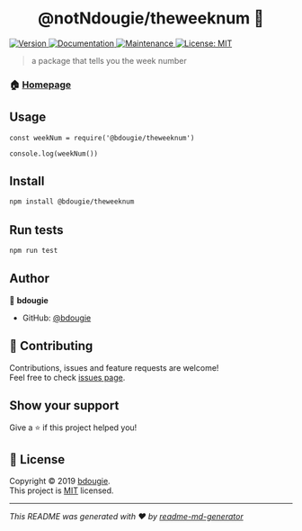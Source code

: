 <h1 align="center">@notNdougie/theweeknum 👋</h1>
<p>
  <a href="https://www.npmjs.com/package/theweeknum">
    <img alt="Version" src="https://img.shields.io/npm/v/theweeknum.svg">
  </a>
  <a href="https://github.com/bdougie/theWeekNum#readme">
    <img alt="Documentation" src="https://img.shields.io/badge/documentation-yes-brightgreen.svg" target="_blank" />
  </a>
  <a href="https://github.com/bdougie/theWeekNum/graphs/commit-activity">
    <img alt="Maintenance" src="https://img.shields.io/badge/Maintained%3F-yes-green.svg" target="_blank" />
  </a>
  <a href="https://github.com/bdougie/theWeekNum/blob/master/LICENSE">
    <img alt="License: MIT" src="https://img.shields.io/badge/License-MIT-yellow.svg" target="_blank" />
  </a>
</p>

> a package that tells you the week number

### 🏠 [Homepage](https://github.com/bdougie/theWeekNum#readme)


## Usage

```
const weekNum = require('@bdougie/theweeknum')

console.log(weekNum())
```

## Install

```sh
npm install @bdougie/theweeknum
```

## Run tests

```sh
npm run test
```

## Author

👤 **bdougie**

* GitHub: [@bdougie](https://github.com/bdougie)

## 🤝 Contributing

Contributions, issues and feature requests are welcome!<br />Feel free to check [issues page](https://github.com/bdougie/theWeekNum/issues).

## Show your support

Give a ⭐️ if this project helped you!

## 📝 License

Copyright © 2019 [bdougie](https://github.com/bdougie).<br />
This project is [MIT](https://github.com/bdougie/theWeekNum/blob/master/LICENSE) licensed.

***
_This README was generated with ❤️ by [readme-md-generator](https://github.com/kefranabg/readme-md-generator)_
